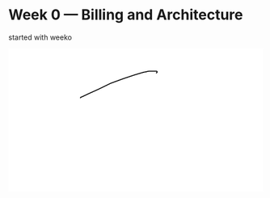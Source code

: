 # Week 0 — Billing and Architecture

started with weeko

![image to show](assets/Untitled.png)





